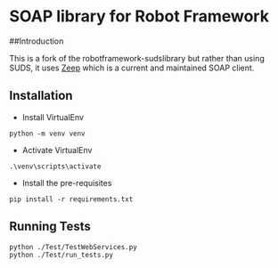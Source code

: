 # SOAP library for Robot Framework

##Introduction

This is a fork of the robotframework-sudslibrary but rather than using SUDS, it uses
[Zeep](https://github.com/mvantellingen/python-zeep) which is a current and maintained SOAP client.

## Installation

- Install VirtualEnv
```
python -m venv venv
```
- Activate VirtualEnv
```
.\venv\scripts\activate
```
- Install the pre-requisites
```
pip install -r requirements.txt
```

## Running Tests
```
python ./Test/TestWebServices.py
python ./Test/run_tests.py
```